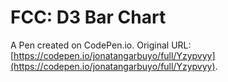 # FCC: D3 Bar Chart

A Pen created on CodePen.io. Original URL: [https://codepen.io/jonatangarbuyo/full/Yzypvyy](https://codepen.io/jonatangarbuyo/full/Yzypvyy).


